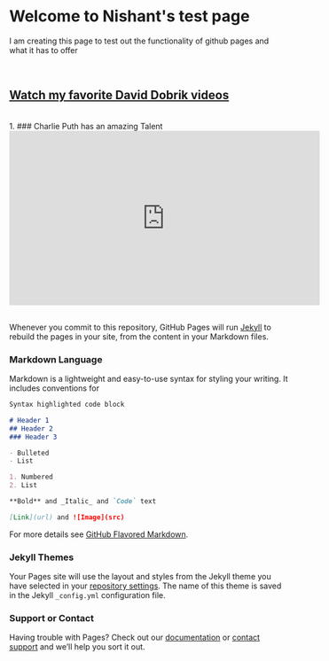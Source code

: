 # Welcome to Nishant's test page 
I am creating this page to test out the functionality of github pages and what it has to offer

<br>

## <u> Watch my favorite David Dobrik videos</u>
<br>
1. ### Charlie Puth has an amazing Talent
<iframe width="560" height="315" src="https://www.youtube.com/embed/KRPNw6_SfTA" frameborder="0" allow="accelerometer; autoplay; clipboard-write; encrypted-media; gyroscope; picture-in-picture" allowfullscreen></iframe>

<br>
<br>

Whenever you commit to this repository, GitHub Pages will run [Jekyll](https://jekyllrb.com/) to rebuild the pages in your site, from the content in your Markdown files.

### Markdown Language

Markdown is a lightweight and easy-to-use syntax for styling your writing. It includes conventions for

```markdown
Syntax highlighted code block

# Header 1
## Header 2
### Header 3

- Bulleted
- List

1. Numbered
2. List

**Bold** and _Italic_ and `Code` text

[Link](url) and ![Image](src)
```

For more details see [GitHub Flavored Markdown](https://guides.github.com/features/mastering-markdown/).

### Jekyll Themes

Your Pages site will use the layout and styles from the Jekyll theme you have selected in your [repository settings](https://github.com/nishantgerald/my_test/settings). The name of this theme is saved in the Jekyll `_config.yml` configuration file.

### Support or Contact

Having trouble with Pages? Check out our [documentation](https://docs.github.com/categories/github-pages-basics/) or [contact support](https://github.com/contact) and we’ll help you sort it out.
